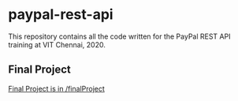 # paypal-rest-api
This repository contains all the code written for the PayPal REST API training at VIT Chennai, 2020.

## Final Project 
[Final Project is in /finalProject](https://github.com/ankurbhelawe/paypal-rest-api/tree/master/finalProject)

